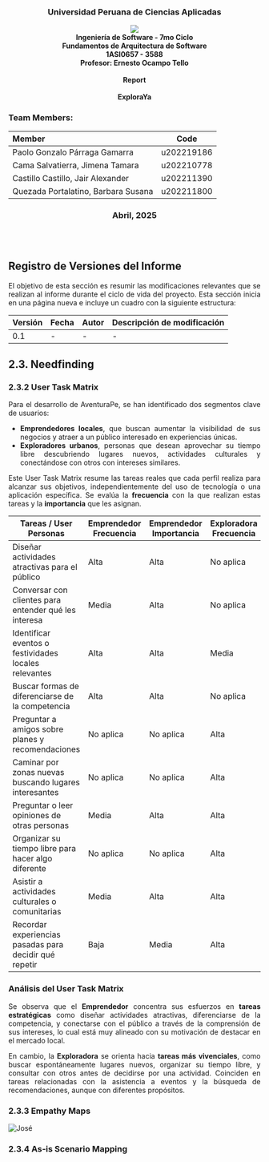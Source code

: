 <div align="center">
    <h3>Universidad Peruana de Ciencias Aplicadas</h3>
    <img src="https://upload.wikimedia.org/wikipedia/commons/f/fc/UPC_logo_transparente.png"></img><br>
    <strong>Ingeniería de Software - 7mo Ciclo</strong><br>
    <strong>Fundamentos de Arquitectura de Software</strong><br>
    <strong>1ASI0657 - 3588</strong><br>
    <strong>Profesor: Ernesto Ocampo Tello</strong><br>
    <br><strong>Report</strong><br>
    <br><strong>ExploraYa</strong><br>
    <!--<strong>name startup</strong>-->
</div>

<h3> Team Members: </h3>

<div align="center">

| Member                              |    Code    |
| :---------------------------------- | :--------: |
| Paolo Gonzalo Párraga Gamarra       | u202219186 |
| Cama Salvatierra, Jimena Tamara     | u202210778 |
| Castillo Castillo, Jair Alexander   | u202211390 |
| Quezada Portalatino, Barbara Susana | u202211800 |

</div>

<h3 align="center">Abril, 2025</h3>

<br><br>

<div align="justify">

## Registro de Versiones del Informe

El objetivo de esta sección es resumir las modificaciones relevantes que se realizan al informe durante el ciclo de vida del proyecto. Esta sección inicia en una página nueva e incluye un cuadro con la siguiente estructura:

<table>
  <thead>
    <tr>
      <th>Versión</th>
      <th>Fecha</th>
      <th>Autor</th>
      <th>Descripción de modificación</th>
    </tr>
  </thead>
  <tbody>
    <tr>
      <td>0.1</td>
      <td>-</td>
      <td>-</td>
      <td>-</td>
    </tr>

    
  </tbody>
</table>

## 2.3. Needfinding
### 2.3.2 User Task Matrix

Para el desarrollo de AventuraPe, se han identificado dos segmentos clave de usuarios:  
- **Emprendedores locales**, que buscan aumentar la visibilidad de sus negocios y atraer a un público interesado en experiencias únicas.  
- **Exploradores urbanos**, personas que desean aprovechar su tiempo libre descubriendo lugares nuevos, actividades culturales y conectándose con otros con intereses similares.

Este User Task Matrix resume las tareas reales que cada perfil realiza para alcanzar sus objetivos, independientemente del uso de tecnología o una aplicación específica. Se evalúa la **frecuencia** con la que realizan estas tareas y la **importancia** que les asignan.

| **Tareas / User Personas**                               | **Emprendedor** <br> Frecuencia | **Emprendedor** <br> Importancia | **Exploradora** <br> Frecuencia | **Exploradora** <br> Importancia |
|----------------------------------------------------------|-------------------------------|---------------------------------|-------------------------------|----------------------------------|
| Diseñar actividades atractivas para el público           | Alta                          | Alta                            | No aplica                           | No aplica                              |
| Conversar con clientes para entender qué les interesa    | Media                         | Alta                            | No aplica                           | No aplica                              |
| Identificar eventos o festividades locales relevantes    | Alta                          | Alta                            | Media                         | Media                            |
| Buscar formas de diferenciarse de la competencia         | Alta                          | Alta                            | No aplica                           | No aplica                             |
| Preguntar a amigos sobre planes y recomendaciones        | No aplica                           | No aplica                            | Alta                          | Alta                             |
| Caminar por zonas nuevas buscando lugares interesantes   | No aplica                           | No aplica                             | Alta                          | Alta                             |
| Preguntar o leer opiniones de otras personas             | Media                         | Alta                            | Alta                          | Alta                             |
| Organizar su tiempo libre para hacer algo diferente      | No aplica                          | No aplica                            | Alta                          | Alta                             |
| Asistir a actividades culturales o comunitarias          | Media                         | Alta                            | Alta                          | Alta                             |
| Recordar experiencias pasadas para decidir qué repetir   | Baja                          | Media                           | Alta                          | Media                            |


### **Análisis del User Task Matrix**

Se observa que el **Emprendedor** concentra sus esfuerzos en **tareas estratégicas** como diseñar actividades atractivas, diferenciarse de la competencia, y conectarse con el público a través de la comprensión de sus intereses, lo cual está muy alineado con su motivación de destacar en el mercado local.

En cambio, la **Exploradora** se orienta hacia **tareas más vivenciales**, como buscar espontáneamente lugares nuevos, organizar su tiempo libre, y consultar con otros antes de decidirse por una actividad. Coinciden en tareas relacionadas con la asistencia a eventos y la búsqueda de recomendaciones, aunque con diferentes propósitos.

### 2.3.3 Empathy Maps

![José](https://github.com/user-attachments/assets/c7b7734e-fe15-416f-9767-faf55a454b96)

### 2.3.4 As-is Scenario Mapping

